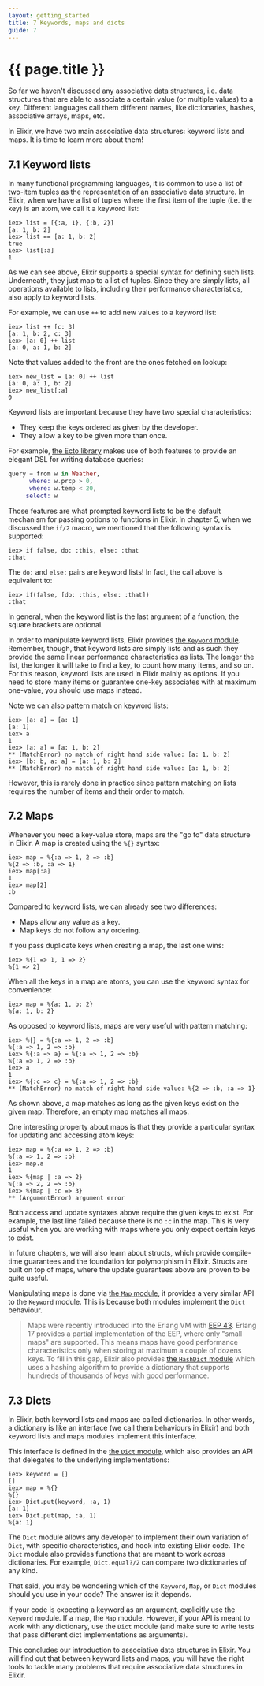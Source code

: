 ```yaml
---
layout: getting_started
title: 7 Keywords, maps and dicts
guide: 7
---
```


# {{ page.title }}

So far we haven't discussed any associative data structures, i.e. data structures that are able to associate a certain value (or multiple values) to a key. Different languages call them different names, like dictionaries, hashes, associative arrays, maps, etc.

In Elixir, we have two main associative data structures: keyword lists and maps. It is time to learn more about them!

## 7.1 Keyword lists

In many functional programming languages, it is common to use a list of two-item tuples as the representation of an associative data structure. In Elixir, when we have a list of tuples where the first item of the tuple (i.e. the key) is an atom, we call it a keyword list:

```iex
iex> list = [{:a, 1}, {:b, 2}]
[a: 1, b: 2]
iex> list == [a: 1, b: 2]
true
iex> list[:a]
1
```

As we can see above, Elixir supports a special syntax for defining such lists. Underneath, they just map to a list of tuples. Since they are simply lists, all operations available to lists, including their performance characteristics, also apply to keyword lists.

For example, we can use `++` to add new values to a keyword list:

```iex
iex> list ++ [c: 3]
[a: 1, b: 2, c: 3]
iex> [a: 0] ++ list
[a: 0, a: 1, b: 2]
```

Note that values added to the front are the ones fetched on lookup:

```iex
iex> new_list = [a: 0] ++ list
[a: 0, a: 1, b: 2]
iex> new_list[:a]
0
```

Keyword lists are important because they have two special characteristics:

* They keep the keys ordered as given by the developer.
* They allow a key to be given more than once.

For example, [the Ecto library](https://github.com/elixir-lang/ecto) makes use of both features to provide an elegant DSL for writing database queries:

```elixir
query = from w in Weather,
      where: w.prcp > 0,
      where: w.temp < 20,
     select: w
```

Those features are what prompted keyword lists to be the default mechanism for passing options to functions in Elixir. In chapter 5, when we discussed the `if/2` macro, we mentioned that the following syntax is supported:

```iex
iex> if false, do: :this, else: :that
:that
```

The `do:` and `else:` pairs are keyword lists! In fact, the call above is equivalent to:

```iex
iex> if(false, [do: :this, else: :that])
:that
```

In general, when the keyword list is the last argument of a function, the square brackets are optional.

In order to manipulate keyword lists, Elixir provides [the `Keyword` module](/docs/stable/Keyword.html). Remember, though, that keyword lists are simply lists and as such they provide the same linear performance characteristics as lists. The longer the list, the longer it will take to find a key, to count how many items, and so on. For this reason, keyword lists are used in Elixir mainly as options. If you need to store many items or guarantee one-key associates with at maximum one-value, you should use maps instead.

Note we can also pattern match on keyword lists:

```iex
iex> [a: a] = [a: 1]
[a: 1]
iex> a
1
iex> [a: a] = [a: 1, b: 2]
** (MatchError) no match of right hand side value: [a: 1, b: 2]
iex> [b: b, a: a] = [a: 1, b: 2]
** (MatchError) no match of right hand side value: [a: 1, b: 2]
```

However, this is rarely done in practice since pattern matching on lists requires the number of items and their order to match.

## 7.2 Maps

Whenever you need a key-value store, maps are the "go to" data structure in Elixir. A map is created using the `%{}` syntax:

```iex
iex> map = %{:a => 1, 2 => :b}
%{2 => :b, :a => 1}
iex> map[:a]
1
iex> map[2]
:b
```

Compared to keyword lists, we can already see two differences:

* Maps allow any value as a key.
* Map keys do not follow any ordering.

If you pass duplicate keys when creating a map, the last one wins:

```iex
iex> %{1 => 1, 1 => 2}
%{1 => 2}
```

When all the keys in a map are atoms, you can use the keyword syntax for convenience:

```iex
iex> map = %{a: 1, b: 2}
%{a: 1, b: 2}
```

As opposed to keyword lists, maps are very useful with pattern matching:

```iex
iex> %{} = %{:a => 1, 2 => :b}
%{:a => 1, 2 => :b}
iex> %{:a => a} = %{:a => 1, 2 => :b}
%{:a => 1, 2 => :b}
iex> a
1
iex> %{:c => c} = %{:a => 1, 2 => :b}
** (MatchError) no match of right hand side value: %{2 => :b, :a => 1}
```

As shown above, a map matches as long as the given keys exist on the given map. Therefore, an empty map matches all maps.

One interesting property about maps is that they provide a particular syntax for updating and accessing atom keys:

```iex
iex> map = %{:a => 1, 2 => :b}
%{:a => 1, 2 => :b}
iex> map.a
1
iex> %{map | :a => 2}
%{:a => 2, 2 => :b}
iex> %{map | :c => 3}
** (ArgumentError) argument error
```

Both access and update syntaxes above require the given keys to exist. For example, the last line failed because there is no `:c` in the map. This is very useful when you are working with maps where you only expect certain keys to exist.

In future chapters, we will also learn about structs, which provide compile-time guarantees and the foundation for polymorphism in Elixir. Structs are built on top of maps, where the update guarantees above are proven to be quite useful.

Manipulating maps is done via [the `Map` module](/docs/stable/Map.html), it provides a very similar API to the `Keyword` module. This is because both modules implement the `Dict` behaviour.

> Maps were recently introduced into the Erlang VM with [EEP 43](www.erlang.org/eeps/eep-0043.html). Erlang 17 provides a partial implementation of the EEP, where only "small maps" are supported. This means maps have good performance characteristics only when storing at maximum a couple of dozens keys. To fill in this gap, Elixir also provides [the `HashDict` module](/docs/stable/HashDict.html) which uses a hashing algorithm to provide a dictionary that supports hundreds of thousands of keys with good performance.

## 7.3 Dicts

In Elixir, both keyword lists and maps are called dictionaries. In other words, a dictionary is like an interface (we call them behaviours in Elixir) and both keyword lists and maps modules implement this interface.

This interface is defined in the [the `Dict` module](/docs/stable/Dict.html), which also provides an API that delegates to the underlying implementations:

```iex
iex> keyword = []
[]
iex> map = %{}
%{}
iex> Dict.put(keyword, :a, 1)
[a: 1]
iex> Dict.put(map, :a, 1)
%{a: 1}
```

The `Dict` module allows any developer to implement their own variation of `Dict`, with specific characteristics, and hook into existing Elixir code. The `Dict` module also provides functions that are meant to work across dictionaries. For example, `Dict.equal?/2` can compare two dictionaries of any kind.

That said, you may be wondering which of the `Keyword`, `Map`, or `Dict` modules should you use in your code? The answer is: it depends.

If your code is expecting a keyword as an argument, explicitly use the `Keyword` module. If a map, the `Map` module. However, if your API is meant to work with any dictionary, use the `Dict` module (and make sure to write tests that pass different dict implementations as arguments).

This concludes our introduction to associative data structures in Elixir. You will find out that between keyword lists and maps, you will have the right tools to tackle many problems that require associative data structures in Elixir.
